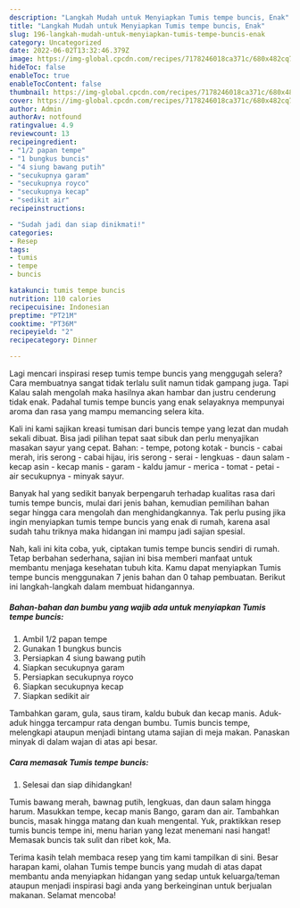 ```yaml
---
description: "Langkah Mudah untuk Menyiapkan Tumis tempe buncis, Enak"
title: "Langkah Mudah untuk Menyiapkan Tumis tempe buncis, Enak"
slug: 196-langkah-mudah-untuk-menyiapkan-tumis-tempe-buncis-enak
category: Uncategorized
date: 2022-06-02T13:32:46.379Z
image: https://img-global.cpcdn.com/recipes/7178246018ca371c/680x482cq70/tumis-tempe-buncis-foto-resep-utama.jpg
hideToc: false
enableToc: true
enableTocContent: false
thumbnail: https://img-global.cpcdn.com/recipes/7178246018ca371c/680x482cq70/tumis-tempe-buncis-foto-resep-utama.jpg
cover: https://img-global.cpcdn.com/recipes/7178246018ca371c/680x482cq70/tumis-tempe-buncis-foto-resep-utama.jpg
author: Admin
authorAv: notfound
ratingvalue: 4.9
reviewcount: 13
recipeingredient:
- "1/2 papan tempe"
- "1 bungkus buncis"
- "4 siung bawang putih"
- "secukupnya garam"
- "secukupnya royco"
- "secukupnya kecap"
- "sedikit air"
recipeinstructions:

- "Sudah jadi dan siap dinikmati!"
categories:
- Resep
tags:
- tumis
- tempe
- buncis

katakunci: tumis tempe buncis 
nutrition: 110 calories
recipecuisine: Indonesian
preptime: "PT21M"
cooktime: "PT36M"
recipeyield: "2"
recipecategory: Dinner

---
```



Lagi mencari inspirasi resep tumis tempe buncis yang menggugah selera? Cara membuatnya sangat tidak terlalu sulit namun tidak gampang juga. Tapi Kalau salah mengolah maka hasilnya akan hambar dan justru cenderung tidak enak. Padahal tumis tempe buncis yang enak selayaknya mempunyai aroma dan rasa yang mampu memancing selera kita.


Kali ini kami sajikan kreasi tumisan dari buncis tempe yang lezat dan mudah sekali dibuat. Bisa jadi pilihan tepat saat sibuk dan perlu menyajikan masakan sayur yang cepat. Bahan: - tempe, potong kotak - buncis - cabai merah, iris serong - cabai hijau, iris serong - serai - lengkuas - daun salam - kecap asin - kecap manis - garam - kaldu jamur - merica - tomat - petai - air secukupnya - minyak sayur.

Banyak hal yang sedikit banyak berpengaruh terhadap kualitas rasa dari tumis tempe buncis, mulai dari jenis bahan, kemudian pemilihan bahan segar hingga cara mengolah dan menghidangkannya. Tak perlu pusing jika ingin menyiapkan tumis tempe buncis yang enak di rumah, karena asal sudah tahu triknya maka hidangan ini mampu jadi sajian spesial.


Nah, kali ini kita coba, yuk, ciptakan tumis tempe buncis sendiri di rumah. Tetap berbahan sederhana, sajian ini bisa memberi manfaat untuk membantu menjaga kesehatan tubuh kita. Kamu dapat menyiapkan Tumis tempe buncis menggunakan 7 jenis bahan dan 0 tahap pembuatan. Berikut ini langkah-langkah dalam membuat hidangannya.

<!--inarticleads1-->

##### Bahan-bahan dan bumbu yang wajib ada untuk menyiapkan Tumis tempe buncis:

1. Ambil 1/2 papan tempe
1. Gunakan 1 bungkus buncis
1. Persiapkan 4 siung bawang putih
1. Siapkan secukupnya garam
1. Persiapkan secukupnya royco
1. Siapkan secukupnya kecap
1. Siapkan sedikit air


Tambahkan garam, gula, saus tiram, kaldu bubuk dan kecap manis. Aduk-aduk hingga tercampur rata dengan bumbu. Tumis buncis tempe, melengkapi ataupun menjadi bintang utama sajian di meja makan. Panaskan minyak di dalam wajan di atas api besar. 

<!--inarticleads2-->

##### Cara memasak Tumis tempe buncis:


1. Selesai dan siap dihidangkan!

Tumis bawang merah, bawnag putih, lengkuas, dan daun salam hingga harum. Masukkan tempe, kecap manis Bango, garam dan air. Tambahkan buncis, masak hingga matang dan kuah mengental. Yuk, praktikkan resep tumis buncis tempe ini, menu harian yang lezat menemani nasi hangat! Memasak buncis tak sulit dan ribet kok, Ma. 

Terima kasih telah membaca resep yang tim kami tampilkan di sini. Besar harapan kami, olahan Tumis tempe buncis yang mudah di atas dapat membantu anda menyiapkan hidangan yang sedap untuk keluarga/teman ataupun menjadi inspirasi bagi anda yang berkeinginan untuk berjualan makanan. Selamat mencoba!
